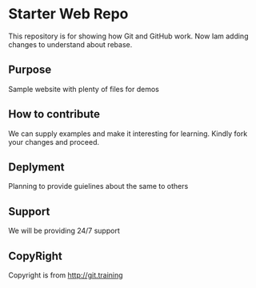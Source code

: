 # Starter Web Repo

This repository is for showing how Git and GitHub work. Now Iam adding changes to understand about rebase.

## Purpose

Sample website with plenty of files for demos

## How to contribute

We can supply examples and make it interesting for learning. Kindly fork your changes and proceed.

## Deplyment

Planning to provide guielines about the same to others

## Support

We will be providing 24/7 support

## CopyRight

Copyright is from http://git.training

